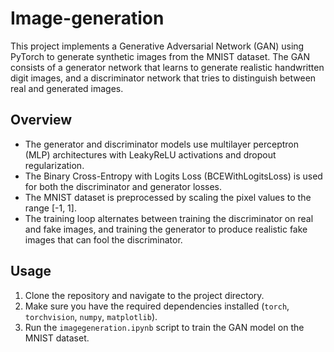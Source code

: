 # Image-generation

This project implements a Generative Adversarial Network (GAN) using PyTorch to generate synthetic images from the MNIST dataset. The GAN consists of a generator network that learns to generate realistic handwritten digit images, and a discriminator network that tries to distinguish between real and generated images.

## Overview

- The generator and discriminator models use multilayer perceptron (MLP) architectures with LeakyReLU activations and dropout regularization.
- The Binary Cross-Entropy with Logits Loss (BCEWithLogitsLoss) is used for both the discriminator and generator losses.
- The MNIST dataset is preprocessed by scaling the pixel values to the range [-1, 1].
- The training loop alternates between training the discriminator on real and fake images, and training the generator to produce realistic fake images that can fool the discriminator.

## Usage

1. Clone the repository and navigate to the project directory.
2. Make sure you have the required dependencies installed (`torch`, `torchvision`, `numpy`, `matplotlib`).
3. Run the `imagegeneration.ipynb` script to train the GAN model on the MNIST dataset.


